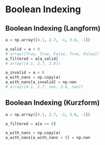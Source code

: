 # Boolean Indexing

## Boolean Indexing (Langform)

```py
a = np.array([4.1, 2.7, -1, 3.8, -1])

a_valid = a > 0
# array([True, True, False, True, False])
a_filtered = a[a_valid]
# array([4.1, 2.7, 3.8])

a_invalid = a < 0
a_with_nans = np.copy(a)
a_with_nans[a_invalid] = np.nan
# array([4.1, 2.7, nan, 3.8, nan])
```

## Boolean Indexing (Kurzform)

```py
a = np.array([4.1, 2.7, -1, 3.8, -1])

a_filtered = a[a >= 0]

a_with_nans = np.copy(a)
a_with_nans[a_with_nans < 0] = np.nan
```
